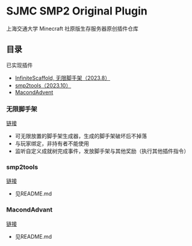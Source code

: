 # SJMC SMP2 Original Plugin

上海交通大学 Minecraft 社原版生存服务器原创插件仓库

## 目录
已实现插件
* [InfiniteScaffold, 无限脚手架（2023.8）](#infinite-scaffold)
* [smp2tools（2023.10）](#smp2tools)
* [MacondAdvent](#Macond-Advent)

<a name="infinite-scaffold"></a>
### 无限脚手架
[链接](https://github.com/CakeDreamer/SMP2.plugins/tree/main/InfiniteScaffold)
* 可无限放置的脚手架生成器，生成的脚手架破坏后不掉落
* 与玩家绑定，非持有者不能使用
* 监听自定义成就树完成事件，发放脚手架与其他奖励（执行其他插件指令）

<a name="smp2tools"></a>
### smp2tools
[链接](https://github.com/ModistAndrew/smp2tools)
* 见README.md

<a name="Macond-Advent"></a>
### MacondAdvant
[链接](https://github.com/Cowate/Macond-Advent)
* 见README.md
